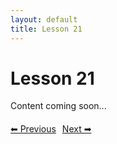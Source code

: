 ```yaml
---
layout: default
title: Lesson 21
---
```


# Lesson 21

Content coming soon...

<div style="margin-top: 20px;">
<a href="/docs/Intermediate/Lessons/lesson_20.md" style="margin-right: 10px;">⬅ Previous</a><a href="/docs/Intermediate/Lessons/lesson_22.md">Next ➡</a>
</div>
